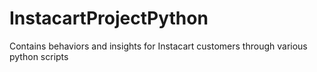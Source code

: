 # InstacartProjectPython
Contains behaviors and insights for Instacart customers through various python scripts 
